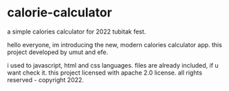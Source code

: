 # calorie-calculator
a simple calories calculator for 2022 tubitak fest.

hello everyone, im introducing the new, modern calories calculator app. 
this project developed by umut and efe.

i used to javascript, html and css languages. files are already included, if u want check it.
this project licensed with apache 2.0 license. 
all rights reserved - copyright 2022.
